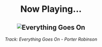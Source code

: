 <div align="center"> 
<h1>Now Playing...</h1>

![Everything Goes On](https://i.scdn.co/image/ab67616d00001e022b1a62237771427afb899387)
--
_<p>Track: Everything Goes On - Porter Robinson </p>_
</div>
